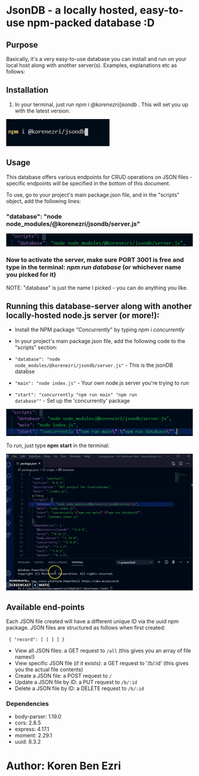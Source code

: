 # JsonDB - a locally hosted, easy-to-use npm-packed database :D

## Purpose

Basically, it's a very easy-to-use database you can install and run on your local host along with another server(s). Examples, explanations etc as follows:

## Installation

1) In your terminal, just run *npm i @korenezri/jsondb* . This will set you up with the latest version.

![pic_one](https://github.com/KorenEzri/jsondb/blob/main/npmi.PNG)

## Usage

This database offers various endpoints for CRUD operations on JSON files - specific endpoints will be specified in the bottom of this document.

To use, go to your project's main package.json file, and in the "scripts" object, add the following lines:
### "database": "node node_modules/@korenezri/jsondb/server.js"

![pic_two](https://github.com/KorenEzri/jsondb/blob/main/dbasejsondb.PNG)

### Now to activate the server, make sure PORT 3001 is free and type in the terminal: *npm run database* (or whichever name you picked for it)

NOTE: "database" is just the name I picked - you can do anything you like.


## Running this database-server along with another locally-hosted node.js server (or more!):

- Install the NPM package "Concurrently" by typing *npm i concurrently*
- In your project's main package.json file, add the following code to the "scripts" section:

-  <code>"database": "node node_modules/@korenezri/jsondb/server.js"</code> - This is the jsonDB databse
-  <code>"main": "node index.js"</code> - Your own node.js server you're trying to run
-  <code>"start": "concurrently \"npm run main\" \"npm run database\""</code> - Set up the 'concurrently' package

![pic_three](https://github.com/KorenEzri/jsondb/blob/main/multipleservers.PNG)

To run, just type **npm start** in the terminal:

![gif_one](https://github.com/KorenEzri/jsondb/blob/main/jsondbexamplegif.gif)


## Available end-points 

Each JSON file created will have a different unique ID via the uuid npm package. JSON files are structured as follows when first created:

<code> {
  "record": [
    [
    ]
  ]
}
</code>

- View all JSON files: a GET request to <code>/all</code> (this gives you an array of file names!)
- View specific JSON file (if it exists): a GET request to '/b/:id' (this gives you the actual file contents)
- Create a JSON file: a POST request to <code>/</code>
- Update a JSON file by ID: a PUT request to <code>/b/:id</code>
- Delete a JSON file by ID: a DELETE request to <code>/b/:id</code>

### Dependencies

- body-parser: 1.19.0
- cors: 2.8.5
- express: 4.17.1
- moment: 2.29.1
- uuid: 8.3.2
    

# Author: Koren Ben Ezri
